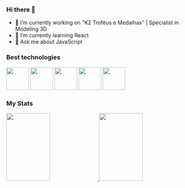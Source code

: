 ### Hi there 👋

- 🔭 I’m currently working on "K2 Troféus e Medalhas" | Specialist in Modeling 3D
- 🌱 I’m currently learning React
- 💬 Ask me about JavaScript

### Best technologies

<div>
	<img src="https://cdn.jsdelivr.net/gh/devicons/devicon/icons/html5/html5-original.svg" width="60"/>
	<img src="https://cdn.jsdelivr.net/gh/devicons/devicon/icons/css3/css3-original.svg" width="60"/>
 	<img src="https://cdn.jsdelivr.net/gh/devicons/devicon/icons/javascript/javascript-original.svg" width="60"/>
	<img src="https://cdn.jsdelivr.net/gh/devicons/devicon/icons/bootstrap/bootstrap-original.svg" width="60"/>
	<img src="https://cdn.jsdelivr.net/gh/devicons/devicon/icons/react/react-original.svg" width="60"/>    
</div>

### My Stats

<a href="https://github.com/felipinodev">
	<img height="180em" width="48%" src="https://github-readme-stats.vercel.app/api/top-langs/?username=felipinodev&layout=compact&theme=dark">
	<img height="180em" width="48%" src="https://github-readme-stats.vercel.app/api/?username=felipinodev&show_icons=true&theme=dark&include_all_commits=true&count_private=true"/>	
</a>

